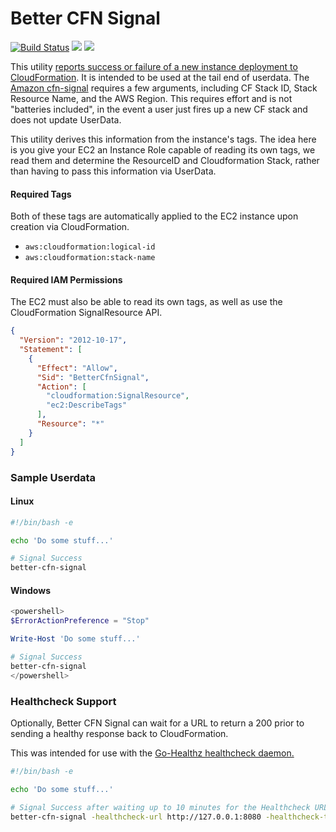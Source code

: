# Better CFN Signal
[![Build Status](https://github.com/bdwyertech/better-cfn-signal/workflows/Go/badge.svg?branch=master)](https://github.com/bdwyertech/better-cfn-signal/actions?query=workflow%3AGo+branch%3Amaster)
[![](https://images.microbadger.com/badges/image/bdwyertech/better-cfn-signal.svg)](https://microbadger.com/images/bdwyertech/better-cfn-signal)
[![](https://images.microbadger.com/badges/version/bdwyertech/better-cfn-signal.svg)](https://microbadger.com/images/bdwyertech/better-cfn-signal)

This utility [reports success or failure of a new instance deployment to CloudFormation](https://docs.aws.amazon.com/AWSCloudFormation/latest/APIReference/API_SignalResource.html). It is intended to be used at the tail end of userdata.  The [Amazon cfn-signal](https://docs.aws.amazon.com/AWSCloudFormation/latest/UserGuide/cfn-signal.html) requires a few arguments, including CF Stack ID, Stack Resource Name, and the AWS Region. This requires effort and is not "batteries included", in the event a user just fires up a new CF stack and does not update UserData.

This utility derives this information from the instance's tags.  The idea here is you give your EC2 an Instance Role capable of reading its own tags, we read them and determine the ResourceID and Cloudformation Stack, rather than having to pass this information via UserData.

#### Required Tags
Both of these tags are automatically applied to the EC2 instance upon creation via CloudFormation.
* `aws:cloudformation:logical-id`
* `aws:cloudformation:stack-name`

#### Required IAM Permissions
The EC2 must also be able to read its own tags, as well as use the CloudFormation SignalResource API.
```json
{
  "Version": "2012-10-17",
  "Statement": [
    {
      "Effect": "Allow",
      "Sid": "BetterCfnSignal",
      "Action": [
      	"cloudformation:SignalResource",
        "ec2:DescribeTags"
      ],
      "Resource": "*"
    }
  ]
}
```

### Sample Userdata

#### Linux
```bash
#!/bin/bash -e

echo 'Do some stuff...'

# Signal Success
better-cfn-signal
```

#### Windows
```powershell
<powershell>
$ErrorActionPreference = "Stop"

Write-Host 'Do some stuff...'

# Signal Success
better-cfn-signal
</powershell>
```


### Healthcheck Support
Optionally, Better CFN Signal can wait for a URL to return a 200 prior to sending a healthy response back to CloudFormation.

This was intended for use with the [Go-Healthz healthcheck daemon.](https://github.com/bdwyertech/go-healthz)

```bash
#!/bin/bash -e

echo 'Do some stuff...'

# Signal Success after waiting up to 10 minutes for the Healthcheck URL to return 200
better-cfn-signal -healthcheck-url http://127.0.0.1:8080 -healthcheck-timeout 10m
```
